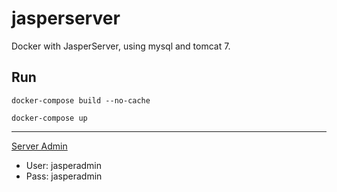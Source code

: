# jasperserver
Docker with JasperServer, using mysql and tomcat 7.

## Run
```
docker-compose build --no-cache

docker-compose up
```

---------------------

[Server Admin](http://dockerhost:8080/jasperserver)
* User: jasperadmin
* Pass: jasperadmin